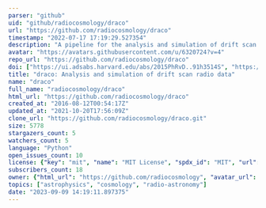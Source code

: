 ```yaml
---
parser: "github"
uid: "github/radiocosmology/draco"
url: "https://github.com/radiocosmology/draco"
timestamp: "2022-07-17 17:19:29.527354"
description: "A pipeline for the analysis and simulation of drift scan radio data"
avatar: "https://avatars.githubusercontent.com/u/6320724?v=4"
repo_url: "https://github.com/radiocosmology/draco"
doi: ["https://ui.adsabs.harvard.edu/abs/2015PhRvD..91h3514S", "https://ui.adsabs.harvard.edu/abs/2017ascl.soft12005S/abstract"]
title: "draco: Analysis and simulation of drift scan radio data"
name: "draco"
full_name: "radiocosmology/draco"
html_url: "https://github.com/radiocosmology/draco"
created_at: "2016-08-12T00:54:17Z"
updated_at: "2021-10-20T17:56:09Z"
clone_url: "https://github.com/radiocosmology/draco.git"
size: 5778
stargazers_count: 5
watchers_count: 5
language: "Python"
open_issues_count: 10
license: {"key": "mit", "name": "MIT License", "spdx_id": "MIT", "url": "https://api.github.com/licenses/mit", "node_id": "MDc6TGljZW5zZTEz"}
subscribers_count: 18
owner: {"html_url": "https://github.com/radiocosmology", "avatar_url": "https://avatars.githubusercontent.com/u/6320724?v=4", "login": "radiocosmology", "type": "Organization"}
topics: ["astrophysics", "cosmology", "radio-astronomy"]
date: "2023-09-09 14:19:11.897375"
---
```

